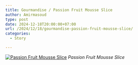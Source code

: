 ```yaml
---
title: Gourmandise / Passion Fruit Mousse Slice
author: Amirmasoud
type: post
date: 2024-12-18T20:00:00+07:00
url: /2024/12/18/gourmandise-passion-fruit-mousse-slice/
categories:
  - Story

---
```


[![Passion Fruit Mousse Slice](/stories/IMG_0502.jpeg)](/stories/IMG_0502.jpeg)
*Passion Fruit Mousse Slice*
